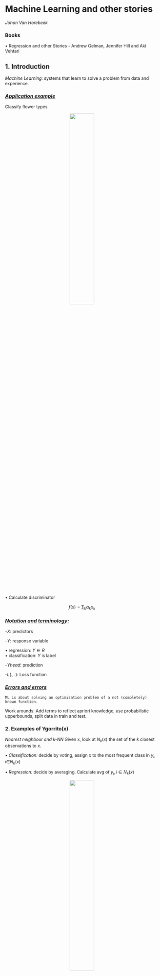 # Machine Learning and other stories
_Johan Van Horebeek_

### Books
• Regression and other Stories - Andrew Gelman, Jennifer Hill and Aki Vehtari


## **1. Introduction**
*Machine Learning:* systems that learn to solve a problem from data and experience.

### _<u>Application example</u>_
Classify flower types
 <p align="center">
        <img width="40%" src="https://raw.githubusercontent.com/saracarolina12/IA_School/master/MUFRAMEX/MachineLearning/imgs/setosa.png"> </img>
</p>

• Calculate discriminator
<p align="center">

$$f(x) = \sum_k\alpha_kx_k$$

</p>

### _<u>Notation and terminology:</u>_
<p>

-$X:$ predictors

-$Y:$ response variable

• regression: $Y\in R$ </br>
• classification: $Y$ is label

-$Yhead:$ prediction

-$L(.,.):$ Loss function

</p>

### _<u>Errors and errors</u>_
    ML is about solving an optimization problem of a not (completely) known function.
Work arounds:
Add terms to reflect apriori knowledge, use probabilistic upperbounds, split data in train and test.


### **2. Examples of Ygorrito(x)**
_Nearest neighbour and k-NN_
Given x, look at $N_k(x)$ the set of the $k$ closest observations to $x$.

• _Classification:_ decide by voting, assign $x$ to the most frequent class in ${y_i, i \in} N_k(x)$

• _Regression:_ decide by averaging. Calculate avg of ${y_i, i \in N_k(x)}$

 <p align="center">
    <img width="40%" src="https://raw.githubusercontent.com/saracarolina12/IA_School/master/MUFRAMEX/MachineLearning/imgs/2_examples.png"> </img>
</p>